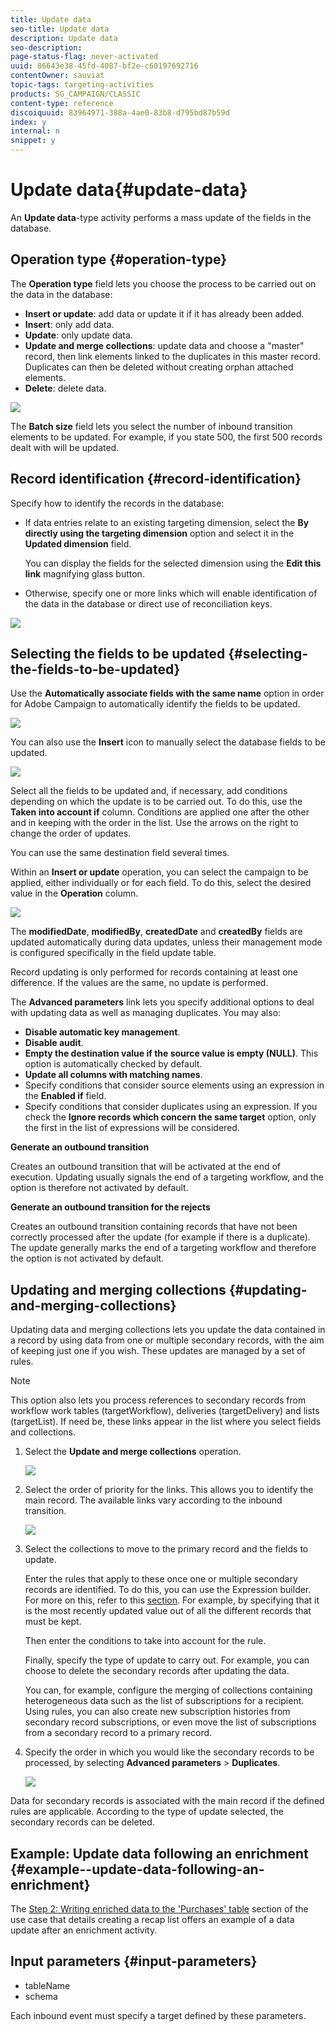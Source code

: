 ```yaml
---
title: Update data
seo-title: Update data
description: Update data
seo-description: 
page-status-flag: never-activated
uuid: 86643e38-45fd-4087-bf2e-c60197692716
contentOwner: sauviat
topic-tags: targeting-activities
products: SG_CAMPAIGN/CLASSIC
content-type: reference
discoiquuid: 83964971-388a-4ae0-83b8-d795bd87b59d
index: y
internal: n
snippet: y
---
```


# Update data{#update-data}

An **Update data**-type activity performs a mass update of the fields in the database.

## Operation type {#operation-type}

The **Operation type** field lets you choose the process to be carried out on the data in the database:

* **Insert or update**: add data or update it if it has already been added.
* **Insert**: only add data.
* **Update**: only update data.
* **Update and merge collections**: update data and choose a "master" record, then link elements linked to the duplicates in this master record. Duplicates can then be deleted without creating orphan attached elements.
* **Delete**: delete data.

![](assets/s_advuser_update_data_1.png)

The **Batch size** field lets you select the number of inbound transition elements to be updated. For example, if you state 500, the first 500 records dealt with will be updated.

## Record identification {#record-identification}

Specify how to identify the records in the database:

* If data entries relate to an existing targeting dimension, select the **By directly using the targeting dimension** option and select it in the **Updated dimension** field.

  You can display the fields for the selected dimension using the **Edit this link** magnifying glass button.

* Otherwise, specify one or more links which will enable identification of the data in the database or direct use of reconciliation keys.

![](assets/s_advuser_update_data_2.png)

## Selecting the fields to be updated {#selecting-the-fields-to-be-updated}

Use the **Automatically associate fields with the same name** option in order for Adobe Campaign to automatically identify the fields to be updated.

![](assets/s_advuser_update_data_3b.png)

You can also use the **Insert** icon to manually select the database fields to be updated.

![](assets/s_advuser_update_data_3.png)

Select all the fields to be updated and, if necessary, add conditions depending on which the update is to be carried out. To do this, use the **Taken into account if** column. Conditions are applied one after the other and in keeping with the order in the list. Use the arrows on the right to change the order of updates.

You can use the same destination field several times.

Within an **Insert or update** operation, you can select the campaign to be applied, either individually or for each field. To do this, select the desired value in the **Operation** column.

![](assets/s_advuser_update_data_5.png)

The **modifiedDate**, **modifiedBy**, **createdDate** and **createdBy** fields are updated automatically during data updates, unless their management mode is configured specifically in the field update table.

Record updating is only performed for records containing at least one difference. If the values are the same, no update is performed.

The **Advanced parameters** link lets you specify additional options to deal with updating data as well as managing duplicates. You may also:

* **Disable automatic key management**.
* **Disable audit**.
* **Empty the destination value if the source value is empty (NULL)**. This option is automatically checked by default.
* **Update all columns with matching names**.
* Specify conditions that consider source elements using an expression in the **Enabled if** field.
* Specify conditions that consider duplicates using an expression. If you check the **Ignore records which concern the same target** option, only the first in the list of expressions will be considered.

**Generate an outbound transition**

Creates an outbound transition that will be activated at the end of execution. Updating usually signals the end of a targeting workflow, and the option is therefore not activated by default.

**Generate an outbound transition for the rejects**

Creates an outbound transition containing records that have not been correctly processed after the update (for example if there is a duplicate). The update generally marks the end of a targeting workflow and therefore the option is not activated by default.

## Updating and merging collections {#updating-and-merging-collections}

Updating data and merging collections lets you update the data contained in a record by using data from one or multiple secondary records, with the aim of keeping just one if you wish. These updates are managed by a set of rules.

>[!NOTE]
>
>This option also lets you process references to secondary records from workflow work tables (targetWorkflow), deliveries (targetDelivery) and lists (targetList). If need be, these links appear in the list where you select fields and collections.

1. Select the **Update and merge collections** operation.

   ![](assets/update_and_merge_collections1.png)

1. Select the order of priority for the links. This allows you to identify the main record. The available links vary according to the inbound transition.

   ![](assets/update_and_merge_collections2.png)

1. Select the collections to move to the primary record and the fields to update.

   Enter the rules that apply to these once one or multiple secondary records are identified. To do this, you can use the Expression builder. For more on this, refer to this [section](../../platform/using/defining-filter-conditions.md#building-expressions). For example, by specifying that it is the most recently updated value out of all the different records that must be kept.

   Then enter the conditions to take into account for the rule.

   Finally, specify the type of update to carry out. For example, you can choose to delete the secondary records after updating the data.

   You can, for example, configure the merging of collections containing heterogeneous data such as the list of subscriptions for a recipient. Using rules, you can also create new subscription histories from secondary record subscriptions, or even move the list of subscriptions from a secondary record to a primary record.

1. Specify the order in which you would like the secondary records to be processed, by selecting **Advanced parameters** > **Duplicates**.

   ![](assets/update_and_merge_collections3.png)

Data for secondary records is associated with the main record if the defined rules are applicable. According to the type of update selected, the secondary records can be deleted.

## Example: Update data following an enrichment {#example--update-data-following-an-enrichment}

The [Step 2: Writing enriched data to the 'Purchases' table](../../workflow/using/update-data.md#step-2--writing-enriched-data-to-the--purchases--table) section of the use case that details creating a recap list offers an example of a data update after an enrichment activity.

## Input parameters {#input-parameters}

* tableName
* schema

Each inbound event must specify a target defined by these parameters.

